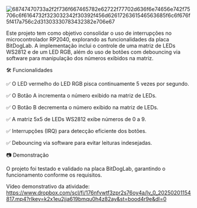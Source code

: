 
![68747470733a2f2f736f667465782e62722f77702d636f6e74656e742f75706c6f6164732f323032342f30392f456d6261726361546563685f6c6f676f5f417a756c2d31303330783432382e706e67](https://github.com/user-attachments/assets/efd58ef1-331a-4978-bb80-52925d9d4b1b)

Este projeto tem como objetivo consolidar o uso de interrupções no microcontrolador RP2040, explorando as funcionalidades da placa BitDogLab. A implementação inclui o controle de uma matriz de LEDs WS2812 e de um LED RGB, além do uso de botões com debouncing via software para manipulação dos números exibidos na matriz.


🛠 Funcionalidades

✅ O LED vermelho do LED RGB pisca continuamente 5 vezes por segundo.

✅ O Botão A incrementa o número exibido na matriz de LEDs.

✅ O Botão B decrementa o número exibido na matriz de LEDs.

✅ A matriz 5x5 de LEDs WS2812 exibe números de 0 a 9.

✅ Interrupções (IRQ) para detecção eficiente dos botões.

✅ Debouncing via software para evitar leituras indesejadas.


📷 Demonstração

O projeto foi testado e validado na placa BitDogLab, garantindo o funcionamento conforme os requisitos. 

Vídeo demonstrativo da atividade:
https://www.dropbox.com/scl/fi/176nfvwtf3zpr2s76oy4a/lv_0_20250201154817.mp4?rlkey=k2x1eu2jja619bmqu0h4z82ay&st=bood4r9e&dl=0
